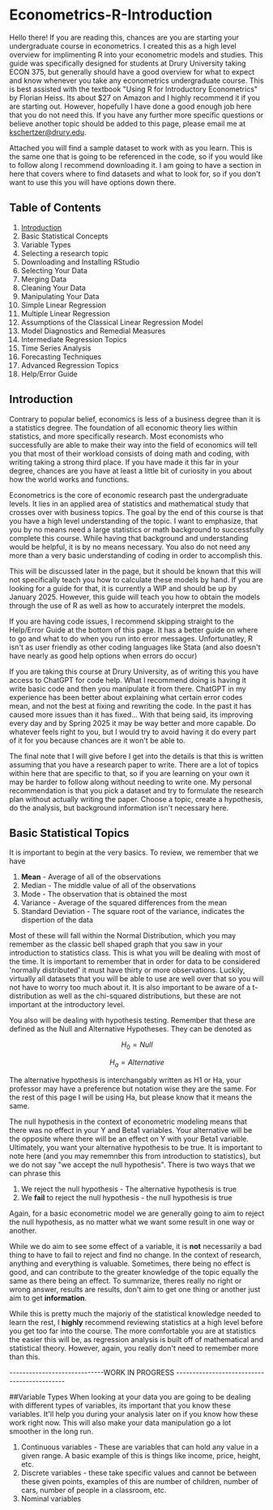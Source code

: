 # Econometrics-R-Introduction
Hello there! If you are reading this, chances are you are starting your undergraduate course in econometrics. I created this as a high level overview for implimenting R into your econometric models and studies. This guide was specifically designed for students at Drury University taking ECON 375, but generally should have a good overview for what to expect and know whenever you take any econometrics undergraduate course. This is best assisted with the textbook "Using R for Introductory Econometrics" by Florian Heiss. Its about $27 on Amazon and I highly recommend it if you are starting out. However, hopefully I have done a good enough job here that you do not need this. If you have any further more specific questions or believe another topic should be added to this page, please email me at kschertzer@drury.edu. 

Attached you will find a sample dataset to work with as you learn. This is the same one that is going to be referenced in the code, so if you would like to follow along I recommend downloading it. I am going to have a section in here that covers where to find datasets and what to look for, so if you don't want to use this you will have options down there. 

## Table of Contents
1. [Introduction](#Introduction)
2. Basic Statistical Concepts
3. Variable Types
4. Selecting a research topic
5. Downloading and Installing RStudio 
6. Selecting Your Data
7. Merging Data 
8. Cleaning Your Data
9. Manipulating Your Data
10. Simple Linear Regression
11. Multiple Linear Regression
12. Assumptions of the Classical Linear Regression Model
13. Model Diagnostics and Remedial Measures
14. Intermediate Regression Topics
15. Time Series Analysis
16. Forecasting Techniques
17. Advanced Regression Topics
18. Help/Error Guide

## Introduction
Contrary to popular belief, economics is less of a business degree than it is a statistics degree. The foundation of all economic theory lies within statistics, and more specifically research. Most economists who successfully are able to make their way into the field of economics will tell you that most of their workload consists of doing math and coding, with writing taking a strong third place. If you have made it this far in your degree, chances are you have at least a little bit of curiosity in you about how the world works and functions. 

Econometrics is the core of economic research past the undergraduate levels. It lies in an applied area of statistics and mathematical study that crosses over with business topics. The goal by the end of this course is that you have a high level understanding of the topic. I want to emphasize, that you by no means need a large statistics or math background to successfully complete this course. While having that background and understanding would be helpful, it is by no means necessary. You also do not need any more than a very basic understanding of coding in order to accomplish this. 

This will be discussed later in the page, but it should be known that this will not specifically teach you how to calculate these models by hand. If you are looking for a guide for that, it is currently a WIP and should be up by January 2025. However, this guide will teach you how to obtain the models through the use of R as well as how to accurately interpret the models. 

If you are having code issues, I recommend skipping straight to the Help/Error Guide at the bottom of this page. It has a better guide on where to go and what to do when you run into error messages. Unfortunatley, R isn't as user friendly as other coding languages like Stata (and also doesn't have nearly as good help options when errors do occur)

If you are taking this course at Drury University, as of writing this you have access to ChatGPT for code help. What I recommend doing is having it write basic code and then you manipulate it from there. ChatGPT in my experience has been better about explaining what certain error codes mean, and not the best at fixing and rewriting the code. In the past it has caused more issues than it has fixed... With that being said, its improving every day and by Spring 2025 it may be way better and more capable. Do whatever feels right to you, but I would try to avoid having it do every part of it for you because chances are it won't be able to. 

The final note that I will give before I get into the details is that this is written assuming that you have a research paper to write. There are a lot of topics within here that are specific to that, so if you are learning on your own it may be harder to follow along without needing to write one. My personal recommendation is that you pick a dataset and try to formulate the research plan without actually writing the paper. Choose a topic, create a hypothesis, do the analysis, but background information isn't necessary here. 

## Basic Statistical Topics
It is important to begin at the very basics. To review, we remember that we have 
1. **Mean** - Average of all of the observations
2. Median - The middle value of all of the observations
3. Mode - The observation that is obtained the most
4. Variance - Average of the squared differences from the mean
5. Standard Deviation - The square root of the variance, indicates the dispertion of the data

Most of these will fall within the Normal Distribution, which you may remember as the classic bell shaped graph that you saw in your introduction to statistics class. This is what you will be dealing with most of the time. It is important to remember that in order for data to be considered 'normally distributed' it must have thirty or more observations. Luckily, virtually all datasets that you will be able to use are well over that so you will not have to worry too much about it. It is also important to be aware of a t-distribution as well as the chi-squared distributions, but these are not important at the introductory level.

You also will be dealing with hypothesis testing. Remember that these are defined as the Null and Alternative Hypotheses. They can be denoted as 

$$H_0 = Null$$

$$H_a = Alternative$$

The alternative hypothesis is interchangably written as H1 or Ha, your professor may have a preference but notation wise they are the same. For the rest of this page I will be using Ha, but please know that it means the same. 

The null hypothesis in the context of econometric modeling means that there was no effect in your Y and Beta1 variables. Your alternative will be the opposite where there will be an effect on Y with your Beta1 variable. Ultimately, you want your alternative hypothesis to be true. It is important to note here (and you may rememnber this from introduction to statistics), but we do not say "we accept the null hypothesis". There is two ways that we can phrase this 
1. We reject the null hypothesis - The alternative hypothesis is true
2. We **fail** to reject the null hypothesis - the null hypothesis is true

Again, for a basic econometric model we are generally going to aim to reject the null hypothesis, as no matter what we want some result in one way or another.

While we do aim to see some effect of a variable, it is **not** necessarily a bad thing to have to fail to reject and find no change. In the context of research, anything and everything is valuable. Sometimes, there being no effect is good, and can contribute to the greater knowledge of the topic equally the same as there being an effect. To summarize, theres really no right or wrong answer, results are results, don't aim to get one thing or another just aim to get **information**.

While this is pretty much the majoriy of the statistical knowledge needed to learn the rest, I **highly** recommend reviewing statistics at a high level before you get too far into the course. The more comfortable you are at statistics the easier this will be, as regression analysis is built off of mathematical and statistical theory. However, again, you really don't need to remember more than this. 

-----------------------------WORK IN PROGRESS --------------------------------------------

##Variable Types
When looking at your data you are going to be dealing with different types of variables, its important that you know these variables. It'll help you during your analysis later on if you know how these work right now. This will also make your data manipulation go a lot smoother in the long run.
1. Continuous variables - These are variables that can hold any value in a given range. A basic example of this is things like income, price, height, etc.
2. Discrete variables - these take specific values and cannot be between these given points, examples of this are number of children, number of cars, number of people in a classroom, etc.
3. Nominal variables





















